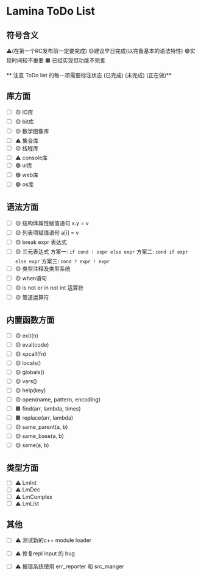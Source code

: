 # Lamina ToDo List

## 符号含义
⚠️(在第一个RC发布前一定要完成)
🟡建议早日完成(以完备基本的语法特性)
🟢实现时间较不重要
🟧 已经实现但功能不完善

** 注意 ToDo list 的每一项需要标注状态 (已完成) (未完成) (正在做)**

## 库方面
- [ ] 🟡 IO库
- [ ] 🟡 bit库
- [ ] 🟡 数学图像库
- [ ] ⚠️ 集合库
- [ ] 🟡 线程库
- [ ] ⚠️ console库
- [ ] 🟢 ui库
- [ ] 🟢 web库
- [ ] 🟢 os库

## 语法方面
- [ ] 🟡 结构体属性赋值语句 x.y = v
- [ ] 🟡 列表项赋值语句 a[i] = v
- [ ] 🟡 break expr 表达式
- [ ] 🟡 三元表达式 
    方案一: `if cond : expr else expr`
    方案二: `cond if expr else expr`
    方案三:  `cond ? expr ! expr`
- [ ] 🟡 类型注释及类型系统
- [ ] 🟡 when语句
- [ ] 🟡 is not or in not int 运算符
- [ ] 🟡 管道运算符

## 内置函数方面
- [ ] 🟡 exit(n)
- [ ] 🟡 eval(code)
- [ ] 🟡 xpcall(fn)
- [ ] 🟡 locals()
- [ ] 🟡 globals()
- [ ] 🟡 vars()
- [ ] 🟡 help(key)
- [ ] 🟡 open(name, pattern, encoding)
- [ ] 🟧 find(arr, lambda, times)
- [ ] 🟧 replace(arr, lambda)
- [ ] 🟡 same_parent(a, b)
- [ ] 🟡 same_base(a, b)
- [ ] 🟡 same(a, b)

## 类型方面
- [ ] ⚠️ LmInt
- [ ] ⚠️ LmDec
- [ ] ⚠️ LmComplex
- [ ] ⚠️ LmList

## 其他
- [ ] ⚠️ 测试新的c++ module loader
- [ ] ⚠️ 修复repl input 的 bug
- [ ] ⚠️ 报错系统使用 err_reporter 和 src_manger


